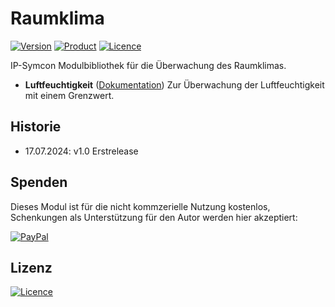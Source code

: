 # Raumklima

[![Version](https://img.shields.io/badge/Symcon-PHP--Bibliothek-purple)](https://www.symcon.de/service/dokumentation/entwicklerbereich/sdk-tools/sdk-php/)
[![Product](https://img.shields.io/badge/Symcon--Version-7.1-blue)](https://www.symcon.de/produkt/)
[![Licence](https://img.shields.io/badge/License-CC%20BY--NC--SA%204.0-green)](https://creativecommons.org/licenses/by-nc-sa/4.0/)

IP-Symcon Modulbibliothek für die Überwachung des Raumklimas.

- __Luftfeuchtigkeit__ ([Dokumentation](luftfeuchtigkeit))
Zur Überwachung der Luftfeuchtigkeit mit einem Grenzwert.

## Historie

- 17.07.2024: v1.0 Erstrelease

## Spenden

Dieses Modul ist für die nicht kommzerielle Nutzung kostenlos, Schenkungen als Unterstützung für den Autor werden hier akzeptiert:    

[![PayPal](https://img.shields.io/badge/PayPal-spenden-00457C.svg?style=for-the-badge&logo=paypal)](https://www.paypal.com/donate/?hosted_button_id=4JE2SXBZKHY56)

## Lizenz

[![Licence](https://img.shields.io/badge/License-CC_BY--NC--SA_4.0-EF9421.svg?style=for-the-badge&logo=creativecommons)](https://creativecommons.org/licenses/by-nc-sa/4.0/)